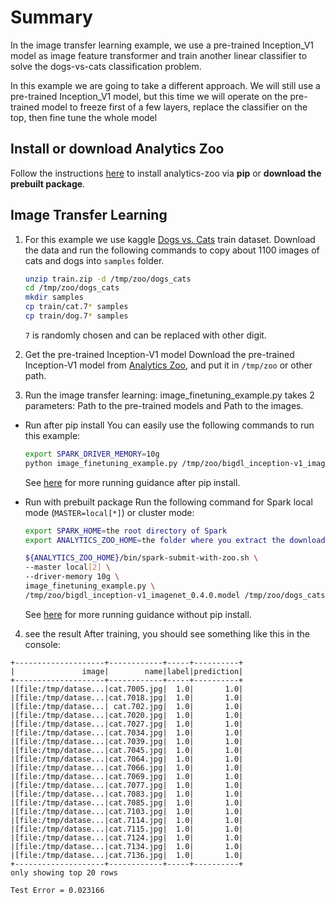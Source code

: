 # Summary

In the image transfer learning example, we use a pre-trained Inception_V1 model as
image feature transformer and train another linear classifier to solve the dogs-vs-cats
classification problem.

In this example we are going to take a different approach. We will still use a pre-trained
 Inception_V1 model, but this time we will operate on the pre-trained model to freeze first of
a few layers, replace the classifier on the top, then fine tune the whole model

## Install or download Analytics Zoo
Follow the instructions [here](https://analytics-zoo.github.io/master/#PythonUserGuide/install/)
to install analytics-zoo via __pip__ or __download the prebuilt package__.

## Image Transfer Learning
1. For this example we use kaggle [Dogs vs. Cats](https://www.kaggle.com/c/dogs-vs-cats/data) train
dataset. Download the data and run the following commands to copy about 1100 images of cats
and dogs into `samples` folder.

    ```bash
    unzip train.zip -d /tmp/zoo/dogs_cats
    cd /tmp/zoo/dogs_cats
    mkdir samples
    cp train/cat.7* samples
    cp train/dog.7* samples
    ```
    `7` is randomly chosen and can be replaced with other digit.

2. Get the pre-trained Inception-V1 model
Download the pre-trained Inception-V1 model from [Analytics Zoo](https://s3-ap-southeast-1.amazonaws.com/bigdl-models/imageclassification/imagenet/bigdl_inception-v1_imagenet_0.4.0.model),
and put it in `/tmp/zoo` or other path.

3. Run the image transfer learning:
image_finetuning_example.py takes 2 parameters: Path to the pre-trained models and 
Path to the images.

- Run after pip install
You can easily use the following commands to run this example:
    ```bash
    export SPARK_DRIVER_MEMORY=10g
    python image_finetuning_example.py /tmp/zoo/bigdl_inception-v1_imagenet_0.4.0.model /tmp/zoo/dogs_cats/samples
    ```
    See [here](https://analytics-zoo.github.io/master/#PythonUserGuide/run/#run-after-pip-install) for more running guidance after pip install.

- Run with prebuilt package
Run the following command for Spark local mode (`MASTER=local[*]`) or cluster mode:
    ```bash
    export SPARK_HOME=the root directory of Spark
    export ANALYTICS_ZOO_HOME=the folder where you extract the downloaded Analytics Zoo zip package

    ${ANALYTICS_ZOO_HOME}/bin/spark-submit-with-zoo.sh \
    --master local[2] \
    --driver-memory 10g \
    image_finetuning_example.py \
    /tmp/zoo/bigdl_inception-v1_imagenet_0.4.0.model /tmp/zoo/dogs_cats/samples
    ```
    See [here](https://analytics-zoo.github.io/master/#PythonUserGuide/run/#run-without-pip-install) for more running guidance without pip install.

4. see the result
After training, you should see something like this in the console:

```
+--------------------+------------+-----+----------+
|               image|        name|label|prediction|
+--------------------+------------+-----+----------+
|[file:/tmp/datase...|cat.7005.jpg|  1.0|       1.0|
|[file:/tmp/datase...|cat.7018.jpg|  1.0|       1.0|
|[file:/tmp/datase...| cat.702.jpg|  1.0|       1.0|
|[file:/tmp/datase...|cat.7020.jpg|  1.0|       1.0|
|[file:/tmp/datase...|cat.7027.jpg|  1.0|       1.0|
|[file:/tmp/datase...|cat.7034.jpg|  1.0|       1.0|
|[file:/tmp/datase...|cat.7039.jpg|  1.0|       1.0|
|[file:/tmp/datase...|cat.7045.jpg|  1.0|       1.0|
|[file:/tmp/datase...|cat.7064.jpg|  1.0|       1.0|
|[file:/tmp/datase...|cat.7066.jpg|  1.0|       1.0|
|[file:/tmp/datase...|cat.7069.jpg|  1.0|       1.0|
|[file:/tmp/datase...|cat.7077.jpg|  1.0|       1.0|
|[file:/tmp/datase...|cat.7083.jpg|  1.0|       1.0|
|[file:/tmp/datase...|cat.7085.jpg|  1.0|       1.0|
|[file:/tmp/datase...|cat.7103.jpg|  1.0|       1.0|
|[file:/tmp/datase...|cat.7114.jpg|  1.0|       1.0|
|[file:/tmp/datase...|cat.7115.jpg|  1.0|       1.0|
|[file:/tmp/datase...|cat.7124.jpg|  1.0|       1.0|
|[file:/tmp/datase...|cat.7134.jpg|  1.0|       1.0|
|[file:/tmp/datase...|cat.7136.jpg|  1.0|       1.0|
+--------------------+------------+-----+----------+
only showing top 20 rows

Test Error = 0.023166

```
